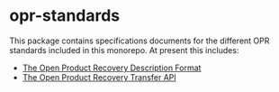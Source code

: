 # opr-standards

This package contains specifications documents for the different OPR standards included in this monorepo. At present this includes:

- [The Open Product Recovery Description Format](./description_format.md)
- [The Open Product Recovery Transfer API](./transfer_api.md)
